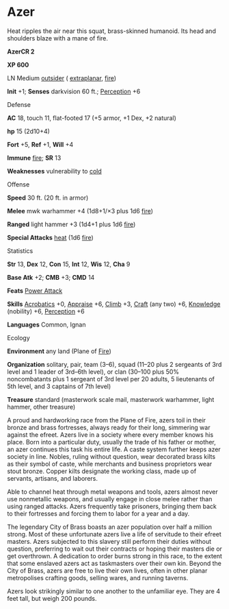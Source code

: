 # Azer

Heat ripples the air near this squat, brass-skinned humanoid. Its head and shoulders blaze with a mane of fire.

**AzerCR 2**

**XP 600**

LN Medium [outsider](monsters/creatureTypes.md#_outsider) ( [extraplanar](monsters/creatureTypes.md#_extraplanar-subtype), [fire](monsters/creatureTypes.md#_fire-subtype))

**Init** +1; **Senses** darkvision 60 ft.; [Perception](additionalMonsters/../skills/perception.md#_perception) +6

Defense

**AC** 18, touch 11, flat-footed 17 (+5 armor, +1 Dex, +2 natural)

**hp** 15 (2d10+4)

**Fort** +5, **Ref** +1, **Will** +4

**Immune** [fire](monsters/creatureTypes.md#_fire-subtype); **SR** 13

**Weaknesses** vulnerability to [cold](monsters/creatureTypes.md#_cold-subtype)

Offense

**Speed** 30 ft. (20 ft. in armor)

**Melee** mwk warhammer +4 (1d8+1/×3 plus 1d6 [fire](monsters/creatureTypes.md#_fire-subtype))

**Ranged** light hammer +3 (1d4+1 plus 1d6 [fire](monsters/creatureTypes.md#_fire-subtype))

**Special Attacks** [heat](monsters/universalMonsterRules.md#_heat) (1d6 [fire](monsters/creatureTypes.md#_fire-subtype))

Statistics

**Str** 13, **Dex** 12, **Con** 15, **Int** 12, **Wis** 12, **Cha** 9

**Base Atk** +2; **CMB** +3; **CMD** 14

**Feats** [Power Attack](additionalMonsters/../feats.md#_power-attack)

**Skills** [Acrobatics](additionalMonsters/../skills/acrobatics.md#_acrobatics) +0, [Appraise](additionalMonsters/../skills/appraise.md#_appraise) +6, [Climb](additionalMonsters/../skills/climb.md#_climb) +3, [Craft](additionalMonsters/../skills/craft.md#_craft) (any two) +6, [Knowledge](additionalMonsters/../skills/knowledge.md#_knowledge) (nobility) +6, [Perception](additionalMonsters/../skills/perception.md#_perception) +6

**Languages** Common, Ignan

Ecology

**Environment** any land (Plane of [Fire](monsters/creatureTypes.md#_fire-subtype))

**Organization** solitary, pair, team (3–6), squad (11–20 plus 2 sergeants of 3rd level and 1 leader of 3rd–6th level), or clan (30–100 plus 50% noncombatants plus 1 sergeant of 3rd level per 20 adults, 5 lieutenants of 5th level, and 3 captains of 7th level)

**Treasure** standard (masterwork scale mail, masterwork warhammer, light hammer, other treasure)

A proud and hardworking race from the Plane of Fire, azers toil in their bronze and brass fortresses, always ready for their long, simmering war against the efreet. Azers live in a society where every member knows his place. Born into a particular duty, usually the trade of his father or mother, an azer continues this task his entire life. A caste system further keeps azer society in line. Nobles, ruling without question, wear decorated brass kilts as their symbol of caste, while merchants and business proprietors wear stout bronze. Copper kilts designate the working class, made up of servants, artisans, and laborers.

Able to channel heat through metal weapons and tools, azers almost never use nonmetallic weapons, and usually engage in close melee rather than using ranged attacks. Azers frequently take prisoners, bringing them back to their fortresses and forcing them to labor for a year and a day.

The legendary City of Brass boasts an azer population over half a million strong. Most of these unfortunate azers live a life of servitude to their efreet masters. Azers subjected to this slavery still perform their duties without question, preferring to wait out their contracts or hoping their masters die or get overthrown. A dedication to order burns strong in this race, to the extent that some enslaved azers act as taskmasters over their own kin. Beyond the City of Brass, azers are free to live their own lives, often in other planar metropolises crafting goods, selling wares, and running taverns.

Azers look strikingly similar to one another to the unfamiliar eye. They are 4 feet tall, but weigh 200 pounds.

